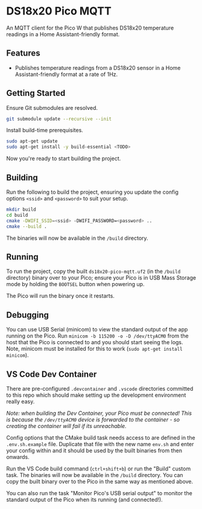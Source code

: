 # DS18x20 Pico MQTT

An MQTT client for the Pico W that publishes DS18x20 temperature
readings in a Home Assistant-friendly format.

## Features

- Publishes temperature readings from a DS18x20 sensor in a Home
Assistant-friendly format at a rate of 1Hz.

## Getting Started

Ensure Git submodules are resolved.

```bash
git submodule update --recursive --init
```

Install build-time prerequisites.

```bash
sudo apt-get update
sudo apt-get install -y build-essential <TODO>
```

Now you're ready to start building the project.

## Building

Run the following to build the project, ensuring you update the config options
`<ssid>` and `<password>` to suit your setup.

```bash
mkdir build
cd build
cmake -DWIFI_SSID=<ssid> -DWIFI_PASSWORD=<password> ..
cmake --build .
```

The binaries will now be available in the `/build` directory.

## Running

To run the project, copy the built `ds18x20-pico-mqtt.uf2` (in the `/build` directory)
binary over to your Pico; ensure your Pico is in USB Mass Storage mode by holding the
`BOOTSEL` button when powering up.

The Pico will run the binary once it restarts.

## Debugging

You can use USB Serial (minicom) to view the standard output of the app
running on the Pico. Run `minicom -b 115200 -o -D /dev/ttyACM0` from the
host that the Pico is connected to and you should start seeing the logs.
Note, minicom must be installed for this to work
(`sudo apt-get install minicom`).

## VS Code Dev Container

There are pre-configured `.devcontainer` and `.vscode` directories committed to
this repo which should make setting up the development environment really easy.

_Note: when building the Dev Container, your Pico must be connected! This is because
the `/dev/ttyACM0` device is forwarded to the container - so creating the container
will fail if its unreachable._

Config options that the CMake build task needs access to are defined in the
`.env.sh.example` file. Duplicate that file with the new name `env.sh` and enter
your config within and it should be used by the built binaries from then onwards.

Run the VS Code build command (`ctrl+shift+b`) or run the "Build" custom task.
The binaries will now be available in the `/build` directory. You can copy
the built binary over to the Pico in the same way as mentioned above.

You can also run the task "Monitor Pico's USB serial output" to monitor the
standard output of the Pico when its running (and connected!).
